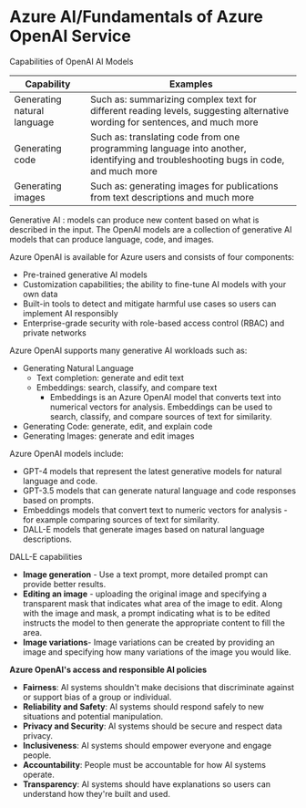 # Azure AI/Fundamentals of Azure OpenAI Service

Capabilities of OpenAI AI Models


|Capability|	Examples|
|--|--|
|Generating natural language	|Such as: summarizing complex text for different reading levels, suggesting alternative wording for sentences, and much more|
|Generating code	|Such as: translating code from one programming language into another, identifying and troubleshooting bugs in code, and much more|
|Generating images	|Such as: generating images for publications from text descriptions and much more|

Generative AI 
: models can produce new content based on what is described in the input. The OpenAI models are a collection of generative AI models that can produce language, code, and images.

Azure OpenAI is available for Azure users and consists of four components:
* Pre-trained generative AI models
* Customization capabilities; the ability to fine-tune AI models with your own data
* Built-in tools to detect and mitigate harmful use cases so users can implement AI responsibly
* Enterprise-grade security with role-based access control (RBAC) and private networks

Azure OpenAI supports many generative AI workloads such as:
* Generating Natural Language
  * Text completion: generate and edit text
  * Embeddings: search, classify, and compare text
    * Embeddings is an Azure OpenAI model that converts text into numerical vectors for analysis. Embeddings can be used to search, classify, and compare sources of text for similarity.
* Generating Code: generate, edit, and explain code
* Generating Images: generate and edit images


Azure OpenAI models include:

* GPT-4 models that represent the latest generative models for natural language and code.
* GPT-3.5 models that can generate natural language and code responses based on prompts.
* Embeddings models that convert text to numeric vectors for analysis - for example comparing sources of text for similarity.
* DALL-E models that generate images based on natural language descriptions.


DALL-E capabilities
* **Image generation** - Use a text prompt, more detailed prompt can provide better results.
* **Editing an image** - uploading the original image and specifying a transparent mask that indicates what area of the image to edit. Along with the image and mask, a prompt indicating what is to be edited instructs the model to then generate the appropriate content to fill the area.
* **Image variations**- Image variations can be created by providing an image and specifying how many variations of the image you would like.

**Azure OpenAI's access and responsible AI policies**

* **Fairness**: AI systems shouldn't make decisions that discriminate against or support bias of a group or individual.
* **Reliability and Safety**: AI systems should respond safely to new situations and potential manipulation.
* **Privacy and Security**: AI systems should be secure and respect data privacy.
* **Inclusiveness**: AI systems should empower everyone and engage people.
* **Accountability**: People must be accountable for how AI systems operate.
* **Transparency**: AI systems should have explanations so users can understand how they're built and used.

